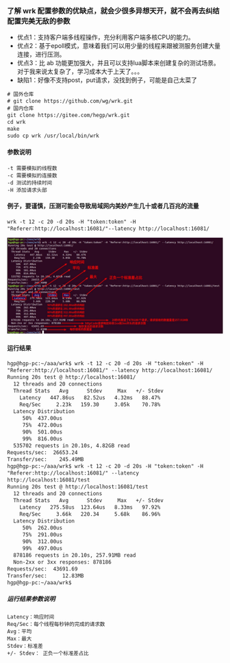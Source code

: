 ### 了解 wrk 配置参数的优缺点，就会少很多异想天开，就不会再去纠结配置完美无敌的参数
- 优点1：支持客户端多线程操作，充分利用客户端多核CPU的能力。
- 优点2：基于epoll模式，意味着我们可以用少量的线程来跟被测服务创建大量连接，进行压测。
- 优点3：比 ab 功能更加强大，并且可以支持lua脚本来创建复杂的测试场景。对于我来说太复杂了，学习成本大于上天了。。。
- 缺陷1：好像不支持post，put请求，没找到例子，可能是自己太菜了

```
# 国外仓库
# git clone https://github.com/wg/wrk.git
# 国内仓库
git clone https://gitee.com/hegp/wrk.git
cd wrk
make
sudo cp wrk /usr/local/bin/wrk
```

#### 参数说明
```
-t 需要模拟的线程数
-c 需要模拟的连接数
-d 测试的持续时间
-H 添加请求头部
```

#### 例子，要谨慎，压测可能会导致局域网内美妙产生几十或者几百兆的流量
```
wrk -t 12 -c 20 -d 20s -H "token:token" -H "Referer:http://localhost:16081/"--latency http://localhost:16081/
```

![avatar](imgs/example0002.jpg)

#### 运行结果
```
hgp@hgp-pc:~/aaa/wrk$ wrk -t 12 -c 20 -d 20s -H "token:token" -H "Referer:http://localhost:16081/" --latency http://localhost:16081/
Running 20s test @ http://localhost:16081/
  12 threads and 20 connections
  Thread Stats   Avg      Stdev     Max   +/- Stdev
    Latency   447.86us   82.52us   4.32ms   88.47%
    Req/Sec     2.23k   159.30     3.05k    70.78%
  Latency Distribution
     50%  437.00us
     75%  472.00us
     90%  501.00us
     99%  816.00us
  535702 requests in 20.10s, 4.82GB read
Requests/sec:  26653.24
Transfer/sec:    245.49MB
hgp@hgp-pc:~/aaa/wrk$ wrk -t 12 -c 20 -d 20s -H "token:token" -H "Referer:http://localhost:16081/" --latency http://localhost:16081/test
Running 20s test @ http://localhost:16081/test
  12 threads and 20 connections
  Thread Stats   Avg      Stdev     Max   +/- Stdev
    Latency   275.58us  123.64us   8.33ms   97.92%
    Req/Sec     3.66k   220.34     5.68k    86.96%
  Latency Distribution
     50%  262.00us
     75%  291.00us
     90%  312.00us
     99%  497.00us
  878186 requests in 20.10s, 257.91MB read
  Non-2xx or 3xx responses: 878186
Requests/sec:  43691.69
Transfer/sec:     12.83MB
hgp@hgp-pc:~/aaa/wrk$ 
```

##### 运行结果参数说明
```
Latency：响应时间
Req/Sec：每个线程每秒钟的完成的请求数
Avg：平均
Max：最大
Stdev：标准差
+/- Stdev： 正负一个标准差占比
```
